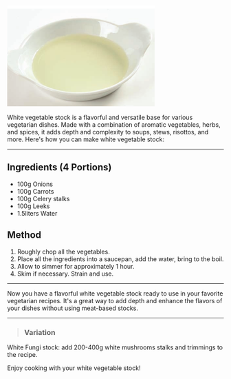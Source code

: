 ![WhiteVegetableStock](assets/images/stocksoupssauces/whiteVegetableStock.png)


White vegetable stock is a flavorful and versatile base for various vegetarian dishes. Made with a combination of aromatic vegetables, herbs, and spices, it adds depth and complexity to soups, stews, risottos, and more. Here's how you can make white vegetable stock:

---

## Ingredients (4 Portions)

- 100g Onions
- 100g Carrots
- 100g Celery stalks
- 100g Leeks
- 1.5liters Water

## Method

1. Roughly chop all the vegetables.
2. Place all the ingredients into a saucepan, add the water, bring to the boil.
3. Allow to simmer for approximately 1 hour.
4. Skim if necessary. Strain and use.


---

Now you have a flavorful white vegetable stock ready to use in your favorite vegetarian recipes. It's a great way to add depth and enhance the flavors of your dishes without using meat-based stocks.

---

> ### Variation
White Fungi stock: add 200-400g white mushrooms stalks and trimmings to the recipe.

Enjoy cooking with your white vegetable stock!
